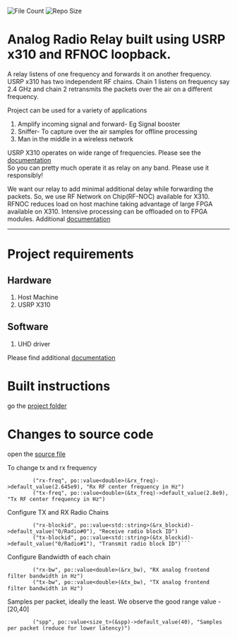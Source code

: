 
![File Count](https://img.shields.io/github/directory-file-count/shotsan/infinitelooper)
![Repo Size](https://img.shields.io/github/repo-size/shotsan/infinitelooper?color=green&style=for-the-badge)


# Analog Radio Relay built using USRP x310 and RFNOC loopback. 

A relay listens of one frequency and forwards it on another frequency. 
USRP x310 has two  independent RF chains. Chain 1 listens on frequency say 2.4 GHz
and chain 2 retransmits the packets over the air on a different frequency. 

Project can be used for a variety of applications
1. Amplify incoming signal and forward- Eg Signal booster
2. Sniffer- To capture over the air samples for offline processing 
3. Man in the middle in a wireless network

USRP X310 operates on wide range of frequencies. Please see the [documentation](https://kb.ettus.com/X300/X310)   
So you can pretty much operate it as relay on any band. Please use it responsibly!

We want our relay to add minimal additional delay while forwarding the packets. So, we use RF Network on Chip(RF-NOC) available for X310.
RFNOC reduces load on host machine taking advantage of large FPGA available on X310. Intensive processing can be offloaded on to
FPGA modules. Additional [documentation](https://www.ettus.com/sdr-software/rfnoc/) 

---
# Project requirements
## Hardware
1. Host Machine
2. USRP X310

## Software
1. UHD driver
 
Please find additional [documentation](https://github.com/EttusResearch/uhd)


# Built instructions

go the [project folder](host/examples/init_usrp)
 

# Changes to source code

open the [source file]([host/examples/init_usrp/](https://github.com/shotsan/infinitelooper/blob/edcd62bdadf53d73c38aeb3a1b3a0485d1c69041/host/examples/init_usrp/rfnoc_radio_loopback.cpp))

To change tx and rx frequency
```
        ("rx-freq", po::value<double>(&rx_freq)->default_value(2.645e9), "Rx RF center frequency in Hz")
        ("tx-freq", po::value<double>(&tx_freq)->default_value(2.8e9), "Tx RF center frequency in Hz")
```

Configure TX and RX Radio Chains

```
        ("rx-blockid", po::value<std::string>(&rx_blockid)->default_value("0/Radio#0"), "Receive radio block ID")
        ("tx-blockid", po::value<std::string>(&tx_blockid)->default_value("0/Radio#1"), "Transmit radio block ID")```

```
Configure Bandwidth of each chain

```
        ("rx-bw", po::value<double>(&rx_bw), "RX analog frontend filter bandwidth in Hz")
        ("tx-bw", po::value<double>(&tx_bw), "TX analog frontend filter bandwidth in Hz")

```

Samples per packet, ideally the least. We observe the good range value -[20,40]

```
        ("spp", po::value<size_t>(&spp)->default_value(40), "Samples per packet (reduce for lower latency)")
```
